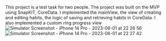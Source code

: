 This project is a test task for two people. The project was built on the MVP using SnapKIT, CoreData. I implemented the mainView, the view of creating and editing habits, the logic of saving and retrieving habits in CoreData. I also implemented a custom ring progress view
![Simulator Screenshot - iPhone 14 Pro - 2023-06-01 at 22 26 56](https://github.com/EvilevNikita/HabitatTracker/assets/116057796/8442e900-0302-4bdb-89ac-58d24c191047)
![Simulator Screenshot - iPhone 14 Pro - 2023-06-01 at 22 27 42](https://github.com/EvilevNikita/HabitatTracker/assets/116057796/9ece45ba-df4d-4427-8549-36e8843cad4c)
